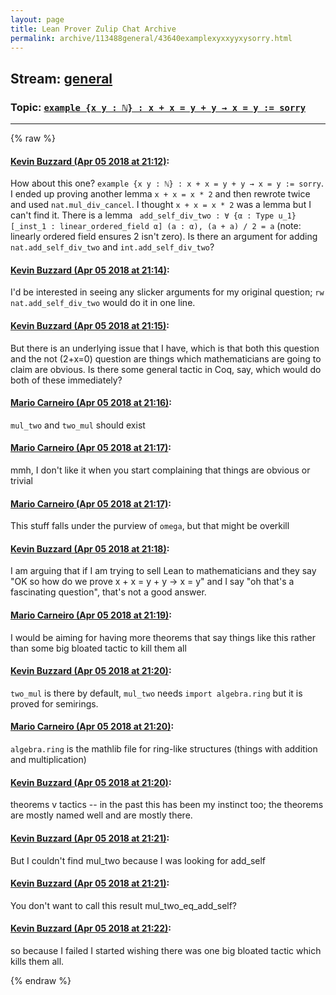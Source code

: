 ```yaml
---
layout: page
title: Lean Prover Zulip Chat Archive 
permalink: archive/113488general/43640examplexyxxyyxysorry.html
---
```


## Stream: [general](index.html)
### Topic: [`example {x y : ℕ} : x + x = y + y → x = y := sorry`](43640examplexyxxyyxysorry.html)

---


{% raw %}
#### [ Kevin Buzzard (Apr 05 2018 at 21:12)](https://leanprover.zulipchat.com/#narrow/stream/113488-general/topic/%60example%20%7Bx%20y%20%3A%20%E2%84%95%7D%20%3A%20x%20%2B%20x%20%3D%20y%20%2B%20y%20%E2%86%92%20x%20%3D%20y%20%3A%3D%20sorry%60/near/124685151):
How about this one? `example {x y : ℕ} : x + x = y + y → x = y := sorry`.  I ended up proving another lemma `x + x = x * 2` and then rewrote twice and used `nat.mul_div_cancel`.  I thought `x + x = x * 2`
was a lemma but I can't find it. There is a lemma ` add_self_div_two : ∀ {α : Type u_1} [_inst_1 : linear_ordered_field α] (a : α), (a + a) / 2 = a` (note: linearly ordered field ensures 2 isn't zero). Is there an argument for adding `nat.add_self_div_two` and `int.add_self_div_two`?

#### [ Kevin Buzzard (Apr 05 2018 at 21:14)](https://leanprover.zulipchat.com/#narrow/stream/113488-general/topic/%60example%20%7Bx%20y%20%3A%20%E2%84%95%7D%20%3A%20x%20%2B%20x%20%3D%20y%20%2B%20y%20%E2%86%92%20x%20%3D%20y%20%3A%3D%20sorry%60/near/124685240):
I'd be interested in seeing any slicker arguments for my original question; `rw nat.add_self_div_two` would do it in one line.

#### [ Kevin Buzzard (Apr 05 2018 at 21:15)](https://leanprover.zulipchat.com/#narrow/stream/113488-general/topic/%60example%20%7Bx%20y%20%3A%20%E2%84%95%7D%20%3A%20x%20%2B%20x%20%3D%20y%20%2B%20y%20%E2%86%92%20x%20%3D%20y%20%3A%3D%20sorry%60/near/124685269):
But there is an underlying issue that I have, which is that both this question and the not (2+x=0) question are things which mathematicians are going to claim are obvious. Is there some general tactic in Coq, say, which would do both of these immediately?

#### [ Mario Carneiro (Apr 05 2018 at 21:16)](https://leanprover.zulipchat.com/#narrow/stream/113488-general/topic/%60example%20%7Bx%20y%20%3A%20%E2%84%95%7D%20%3A%20x%20%2B%20x%20%3D%20y%20%2B%20y%20%E2%86%92%20x%20%3D%20y%20%3A%3D%20sorry%60/near/124685322):
`mul_two` and `two_mul` should exist

#### [ Mario Carneiro (Apr 05 2018 at 21:17)](https://leanprover.zulipchat.com/#narrow/stream/113488-general/topic/%60example%20%7Bx%20y%20%3A%20%E2%84%95%7D%20%3A%20x%20%2B%20x%20%3D%20y%20%2B%20y%20%E2%86%92%20x%20%3D%20y%20%3A%3D%20sorry%60/near/124685323):
mmh, I don't like it when you start complaining that things are obvious or trivial

#### [ Mario Carneiro (Apr 05 2018 at 21:17)](https://leanprover.zulipchat.com/#narrow/stream/113488-general/topic/%60example%20%7Bx%20y%20%3A%20%E2%84%95%7D%20%3A%20x%20%2B%20x%20%3D%20y%20%2B%20y%20%E2%86%92%20x%20%3D%20y%20%3A%3D%20sorry%60/near/124685335):
This stuff falls under the purview of `omega`, but that might be overkill

#### [ Kevin Buzzard (Apr 05 2018 at 21:18)](https://leanprover.zulipchat.com/#narrow/stream/113488-general/topic/%60example%20%7Bx%20y%20%3A%20%E2%84%95%7D%20%3A%20x%20%2B%20x%20%3D%20y%20%2B%20y%20%E2%86%92%20x%20%3D%20y%20%3A%3D%20sorry%60/near/124685379):
I am arguing that if I am trying to sell Lean to mathematicians and they say "OK so how do we prove x + x = y + y -> x = y" and I say "oh that's a fascinating question", that's not a good answer.

#### [ Mario Carneiro (Apr 05 2018 at 21:19)](https://leanprover.zulipchat.com/#narrow/stream/113488-general/topic/%60example%20%7Bx%20y%20%3A%20%E2%84%95%7D%20%3A%20x%20%2B%20x%20%3D%20y%20%2B%20y%20%E2%86%92%20x%20%3D%20y%20%3A%3D%20sorry%60/near/124685416):
I would be aiming for having more theorems that say things like this rather than some big bloated tactic to kill them all

#### [ Kevin Buzzard (Apr 05 2018 at 21:20)](https://leanprover.zulipchat.com/#narrow/stream/113488-general/topic/%60example%20%7Bx%20y%20%3A%20%E2%84%95%7D%20%3A%20x%20%2B%20x%20%3D%20y%20%2B%20y%20%E2%86%92%20x%20%3D%20y%20%3A%3D%20sorry%60/near/124685434):
`two_mul` is there by default, `mul_two` needs `import algebra.ring` but it is proved for semirings.

#### [ Mario Carneiro (Apr 05 2018 at 21:20)](https://leanprover.zulipchat.com/#narrow/stream/113488-general/topic/%60example%20%7Bx%20y%20%3A%20%E2%84%95%7D%20%3A%20x%20%2B%20x%20%3D%20y%20%2B%20y%20%E2%86%92%20x%20%3D%20y%20%3A%3D%20sorry%60/near/124685487):
`algebra.ring` is the mathlib file for ring-like structures (things with addition and multiplication)

#### [ Kevin Buzzard (Apr 05 2018 at 21:20)](https://leanprover.zulipchat.com/#narrow/stream/113488-general/topic/%60example%20%7Bx%20y%20%3A%20%E2%84%95%7D%20%3A%20x%20%2B%20x%20%3D%20y%20%2B%20y%20%E2%86%92%20x%20%3D%20y%20%3A%3D%20sorry%60/near/124685493):
theorems v tactics -- in the past this has been my instinct too; the theorems are mostly named well and are mostly there.

#### [ Kevin Buzzard (Apr 05 2018 at 21:21)](https://leanprover.zulipchat.com/#narrow/stream/113488-general/topic/%60example%20%7Bx%20y%20%3A%20%E2%84%95%7D%20%3A%20x%20%2B%20x%20%3D%20y%20%2B%20y%20%E2%86%92%20x%20%3D%20y%20%3A%3D%20sorry%60/near/124685505):
But I couldn't find mul_two because I was looking for add_self

#### [ Kevin Buzzard (Apr 05 2018 at 21:21)](https://leanprover.zulipchat.com/#narrow/stream/113488-general/topic/%60example%20%7Bx%20y%20%3A%20%E2%84%95%7D%20%3A%20x%20%2B%20x%20%3D%20y%20%2B%20y%20%E2%86%92%20x%20%3D%20y%20%3A%3D%20sorry%60/near/124685519):
You don't want to call this result mul_two_eq_add_self?

#### [ Kevin Buzzard (Apr 05 2018 at 21:22)](https://leanprover.zulipchat.com/#narrow/stream/113488-general/topic/%60example%20%7Bx%20y%20%3A%20%E2%84%95%7D%20%3A%20x%20%2B%20x%20%3D%20y%20%2B%20y%20%E2%86%92%20x%20%3D%20y%20%3A%3D%20sorry%60/near/124685572):
so because I failed I started wishing there was one big bloated tactic which kills them all.


{% endraw %}
